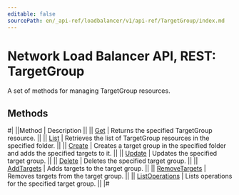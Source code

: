 ```yaml
---
editable: false
sourcePath: en/_api-ref/loadbalancer/v1/api-ref/TargetGroup/index.md
---
```


# Network Load Balancer API, REST: TargetGroup

A set of methods for managing TargetGroup resources.

## Methods

#|
||Method | Description ||
|| [Get](get.md) | Returns the specified TargetGroup resource. ||
|| [List](list.md) | Retrieves the list of TargetGroup resources in the specified folder. ||
|| [Create](create.md) | Creates a target group in the specified folder and adds the specified targets to it. ||
|| [Update](update.md) | Updates the specified target group. ||
|| [Delete](delete.md) | Deletes the specified target group. ||
|| [AddTargets](addTargets.md) | Adds targets to the target group. ||
|| [RemoveTargets](removeTargets.md) | Removes targets from the target group. ||
|| [ListOperations](listOperations.md) | Lists operations for the specified target group. ||
|#